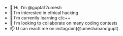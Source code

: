 - 👋 Hi, I’m @gupta12umesh
- 👀 I’m interested in ethical hacking
- 🌱 I’m currently learning c/c++
- 💞️ I’m looking to collaborate on many coding contests
- 📫 U can reach me on instagram(@umeshanandgupt)

<!---
gupta12umesh/gupta12umesh is a ✨ special ✨ repository because its `README.md` (this file) appears on your GitHub profile.
You can click the Preview link to take a look at your changes.
--->

